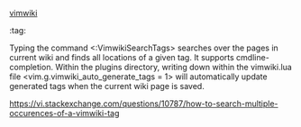 [vimwiki](vimwiki)

:tag:

Typing the command <:VimwikiSearchTags> searches over the pages in current wiki and finds all locations of a given tag. It supports cmdline-completion. Within the plugins directory, writing down within the vimwiki.lua file <vim.g.vimwiki_auto_generate_tags = 1> will automatically update generated tags when the current wiki page is saved. 


https://vi.stackexchange.com/questions/10787/how-to-search-multiple-occurences-of-a-vimwiki-tag
